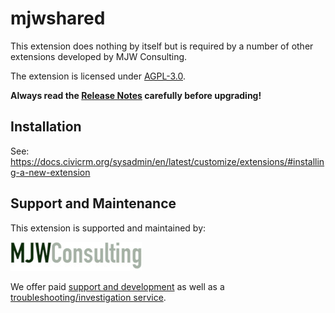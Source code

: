 # mjwshared

This extension does nothing by itself but is required by a number of other extensions developed by MJW Consulting.

The extension is licensed under [AGPL-3.0](LICENSE.txt).

**Always read the [Release Notes](https://lab.civicrm.org/extensions/mjwshared/blob/master/docs/releasenotes.md) carefully before upgrading!**

## Installation

See: https://docs.civicrm.org/sysadmin/en/latest/customize/extensions/#installing-a-new-extension

## Support and Maintenance
This extension is supported and maintained by:

[![MJW Consulting](docs/images/mjwconsulting.jpg)](https://www.mjwconsult.co.uk)

We offer paid [support and development](https://mjw.pt/support) as well as a [troubleshooting/investigation service](https://mjw.pt/investigation).
